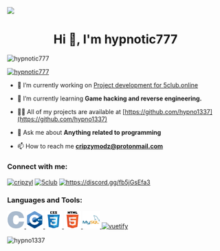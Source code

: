 <img src="https://github.com/vimalverma558/vimalverma558/blob/v2/img/hello.gif" width="20%">

<h1 align="center">Hi 👋, I'm hypnotic777</h1>

<p align="left"> <img src="https://komarev.com/ghpvc/?username=hypno1337&label=Profile%20views&color=0e75b6&style=flat" alt="hypnotic777" /> </p>

<p align="left"> <a href="https://github.com/ryo-ma/github-profile-trophy"><img src="https://github-profile-trophy.vercel.app/?username=hypnotic777" alt="hypnotic777" /></a> </p>

- 🔭 I’m currently working on [Project development for 5club.online](https://5club.online/)

- 🌱 I’m currently learning **Game hacking and reverse engineering.**

- 👨‍💻 All of my projects are available at [https://github.com/hypno1337](https://github.com/hypno1337)

- 💬 Ask me about **Anything related to programming**

- 📫 How to reach me **cripzymodz@protonmail.com**

<h3 align="left">Connect with me:</h3>
<p align="left">
<a href="https://twitter.com/cripzyl" target="blank"><img align="center" src="https://cdn.jsdelivr.net/npm/simple-icons@3.0.1/icons/twitter.svg" alt="cripzyl" height="30" width="40" /></a>
<a href="https://www.youtube.com/c/5club" target="blank"><img align="center" src="https://cdn.jsdelivr.net/npm/simple-icons@3.0.1/icons/youtube.svg" alt="5club" height="30" width="40" /></a>
<a href="https://discord.gg/https://discord.gg/fb5jGsEfa3" target="blank"><img align="center" src="https://cdn.jsdelivr.net/npm/simple-icons@3.0.1/icons/discord.svg" alt="https://discord.gg/fb5jGsEfa3" height="30" width="40" /></a>
</p>

<h3 align="left">Languages and Tools:</h3>
<p align="left"> <a href="https://www.cprogramming.com/" target="_blank"> <img src="https://raw.githubusercontent.com/devicons/devicon/master/icons/c/c-original.svg" alt="c" width="40" height="40"/> </a> <a href="https://www.w3schools.com/cpp/" target="_blank"> <img src="https://raw.githubusercontent.com/devicons/devicon/master/icons/cplusplus/cplusplus-original.svg" alt="cplusplus" width="40" height="40"/> </a> <a href="https://www.w3schools.com/css/" target="_blank"> <img src="https://raw.githubusercontent.com/devicons/devicon/master/icons/css3/css3-original-wordmark.svg" alt="css3" width="40" height="40"/> </a> <a href="https://www.w3.org/html/" target="_blank"> <img src="https://raw.githubusercontent.com/devicons/devicon/master/icons/html5/html5-original-wordmark.svg" alt="html5" width="40" height="40"/> </a> <a href="https://www.mysql.com/" target="_blank"> <img src="https://raw.githubusercontent.com/devicons/devicon/master/icons/mysql/mysql-original-wordmark.svg" alt="mysql" width="40" height="40"/> </a> <a href="https://vuetifyjs.com/en/" target="_blank"> <img src="https://bestofjs.org/logos/vuetify.svg" alt="vuetify" width="40" height="40"/> </a> </p>

<p><img align="center" src="https://github-readme-stats.vercel.app/api/top-langs?username=hypnotic777&show_icons=true&locale=en&layout=compact" alt="hypno1337" /></p>

